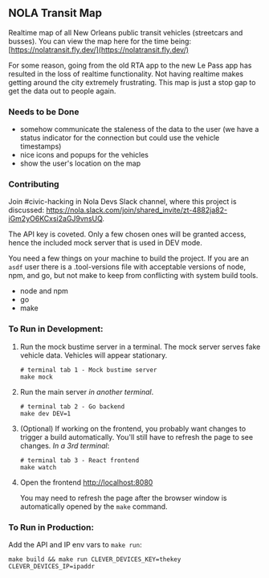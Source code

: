 ## NOLA Transit Map

Realtime map of all New Orleans public transit vehicles (streetcars and busses). You can view the map here for the time being: [https://nolatransit.fly.dev/](https://nolatransit.fly.dev/)

For some reason, going from the old RTA app to the new Le Pass app has resulted in the loss of realtime functionality. Not having realtime makes
getting around the city extremely frustrating. This map is just a stop gap to get the data out to people again.

### Needs to be Done

* somehow communicate the staleness of the data to the user (we have a status indicator for the connection but could use the vehicle timestamps)
* nice icons and popups for the vehicles
* show the user's location on the map

### Contributing

Join #civic-hacking in Nola Devs Slack channel, where this project is discussed: https://nola.slack.com/join/shared_invite/zt-4882ja82-iGm2yO6KCxsi2aGJ9vnsUQ.

The API key is coveted. Only a few chosen ones will be granted access, hence the included mock server that is used in DEV mode.

You need a few things on your machine to build the project. If you are an `asdf` user there is a .tool-versions file with acceptable versions of node, npm, and go, but not make to keep from conflicting with system build tools.

* node and npm
* go
* make

### To Run in Development:

1. Run the mock bustime server in a terminal. The mock server serves fake vehicle data. Vehicles will appear stationary.
    ```
    # terminal tab 1 - Mock bustime server
    make mock
    ```

2. Run the main server _in another terminal_.
    ```
    # terminal tab 2 - Go backend
    make dev DEV=1
    ```

3. (Optional) If working on the frontend, you probably want changes to trigger a build automatically. You'll still have to refresh the page to see changes. 
_In a 3rd terminal_:
    ```
    # terminal tab 3 - React frontend
    make watch
    ```

4. Open the frontend [http://localhost:8080](http://localhost:8080)

    You may need to refresh the page after the browser window is automatically opened by the `make` command.

### To Run in Production:

Add the API and IP env vars to `make run`:
```
make build && make run CLEVER_DEVICES_KEY=thekey CLEVER_DEVICES_IP=ipaddr
```